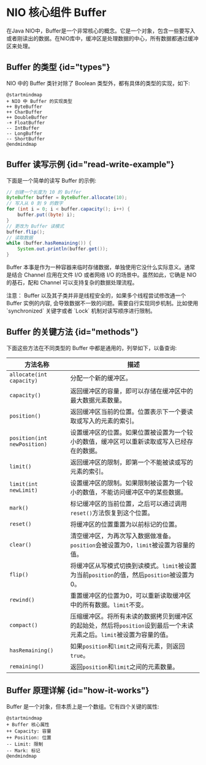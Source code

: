 # NIO 核心组件 Buffer

在Java NIO中，Buffer是一个非常核心的概念。它是一个对象，包含一些要写入或者刚读出的数据。在NIO库中，缓冲区是处理数据的中心，所有数据都通过缓冲
区来处理。

## Buffer 的类型 {id="types"}

NIO 中的 Buffer 类针对除了 Boolean 类型外，都有具体的类型的实现，如下:

```plantuml
@startmindmap
+ NIO 中 Buffer 的实现类型
++ ByteBuffer
++ CharBuffer
++ DoubleBuffer
-+ FloatBuffer
-- IntBuffer
-- LongBuffer
-- ShortBuffer
@endmindmap
```

## Buffer 读写示例 {id="read-write-example"}

下面是一个简单的读写 Buffer 的示例:
```Java
// 创建一个长度为 10 的 Buffer
ByteBuffer buffer = ByteBuffer.allocate(10);
// 写入从 0 到 9 的数字
for (int i = 0; i < buffer.capacity(); i++) {
    buffer.put((byte) i);
}
// 更改为 Buffer 读模式
buffer.flip();
// 读取数据
while (buffer.hasRemaining()) {
    System.out.println(buffer.get());
}
```
Buffer 本事是作为一种容器来临时存储数据，单独使用它没什么实际意义。通常是结合 Channel 应用在文件 I/O 或者网络 I/O 的场景中。虽然如此，它确是
 NIO 的基石，配和 Channel 可以支持复杂的数据处理流程。

<warning>
注意： Buffer 以及其子类并非是线程安全的，如果多个线程尝试修改通一个 Buffer 实例的内容, 会导致数据不一致的问题。需要自行实现同步机制。比如使用
`synchronized` 关键字或者 `Lock` 机制对读写顺序进行限制。
</warning>

## Buffer 的关键方法 {id="methods"}

下面这些方法在不同类型的 Buffer 中都是通用的，列举如下，以备查询:

| 方法名称                        | 描述                                                                  |
|-----------------------------|---------------------------------------------------------------------|
| `allocate(int capacity)`    | 分配一个新的缓冲区。                                                          |
| `capacity()`                | 返回缓冲区的容量，即可以存储在缓冲区中的最大数据元素数量。                                       |
| `position()`                | 返回缓冲区当前的位置。位置表示下一个要读取或写入的元素的索引。                                     |
| `position(int newPosition)` | 设置缓冲区的位置。如果位置被设置为一个较小的数值，缓冲区可以重新读取或写入已经存在的数据。                       |
| `limit()`                   | 返回缓冲区的限制，即第一个不能被读或写的元素的索引。                                          |
| `limit(int newLimit)`       | 设置缓冲区的限制。如果限制被设置为一个较小的数值，不能访问缓冲区中的某些数据。                             |
| `mark()`                    | 标记缓冲区的当前位置，之后可以通过调用`reset()`方法恢复到这个位置。                              |
| `reset()`                   | 将缓冲区的位置重置为以前标记的位置。                                                  |
| `clear()`                   | 清空缓冲区，为再次写入数据做准备。`position`会被设置为0，`limit`被设置为容量的值。                  |
| `flip()`                    | 将缓冲区从写模式切换到读模式。`limit`被设置为当前`position`的值，然后`position`被设置为0。         |
| `rewind()`                  | 重置缓冲区的位置为0，可以重新读取缓冲区中的所有数据。`limit`不变。                               |
| `compact()`                 | 压缩缓冲区。将所有未读的数据拷贝到缓冲区的起始处，然后将`position`设到最后一个未读元素之后。`limit`被设置为容量的值。 |
| `hasRemaining()`            | 如果`position`和`limit`之间有元素，则返回`true`。                                |
| `remaining()`               | 返回`position`和`limit`之间的元素数量。                                        |


## Buffer 原理详解 {id="how-it-works"}

Buffer 是一个对象，但本质上是一个数组。它有四个关键的属性:

```plantuml
@startmindmap
+ Buffer 核心属性
++ Capacity: 容量
++ Position: 位置
-- Limit: 限制
-- Mark: 标记
@endmindmap
```